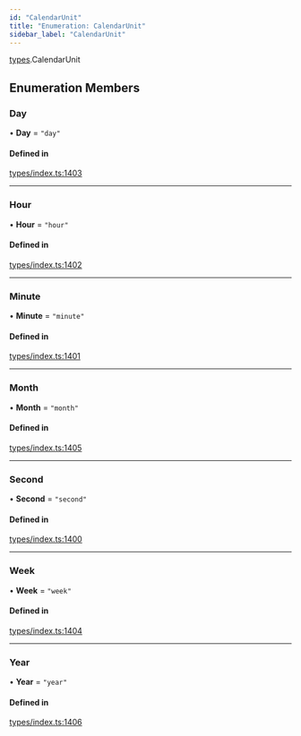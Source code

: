 ```yaml
---
id: "CalendarUnit"
title: "Enumeration: CalendarUnit"
sidebar_label: "CalendarUnit"
---
```


[types](../../../modules/Types/Types.md).CalendarUnit

## Enumeration Members

### Day

• **Day** = ``"day"``

#### Defined in

[types/index.ts:1403](https://github.com/PolymeshAssociation/polymesh-sdk/blob/07a4c5b0/src/types/index.ts#L1403)

___

### Hour

• **Hour** = ``"hour"``

#### Defined in

[types/index.ts:1402](https://github.com/PolymeshAssociation/polymesh-sdk/blob/07a4c5b0/src/types/index.ts#L1402)

___

### Minute

• **Minute** = ``"minute"``

#### Defined in

[types/index.ts:1401](https://github.com/PolymeshAssociation/polymesh-sdk/blob/07a4c5b0/src/types/index.ts#L1401)

___

### Month

• **Month** = ``"month"``

#### Defined in

[types/index.ts:1405](https://github.com/PolymeshAssociation/polymesh-sdk/blob/07a4c5b0/src/types/index.ts#L1405)

___

### Second

• **Second** = ``"second"``

#### Defined in

[types/index.ts:1400](https://github.com/PolymeshAssociation/polymesh-sdk/blob/07a4c5b0/src/types/index.ts#L1400)

___

### Week

• **Week** = ``"week"``

#### Defined in

[types/index.ts:1404](https://github.com/PolymeshAssociation/polymesh-sdk/blob/07a4c5b0/src/types/index.ts#L1404)

___

### Year

• **Year** = ``"year"``

#### Defined in

[types/index.ts:1406](https://github.com/PolymeshAssociation/polymesh-sdk/blob/07a4c5b0/src/types/index.ts#L1406)
